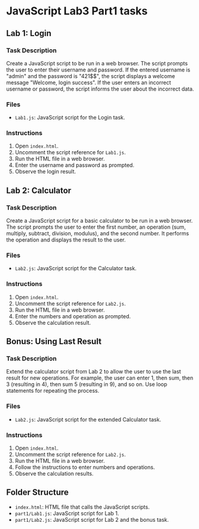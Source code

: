 # JavaScript Lab3 Part1 tasks

## Lab 1: Login

### Task Description
Create a JavaScript script to be run in a web browser. The script prompts the user to enter their username and password. If the entered username is "admin" and the password is "421$$", the script displays a welcome message "Welcome, login success". If the user enters an incorrect username or password, the script informs the user about the incorrect data.

### Files
- `Lab1.js`: JavaScript script for the Login task.

### Instructions
1. Open `index.html`.
2. Uncomment the script reference for `Lab1.js`.
3. Run the HTML file in a web browser.
4. Enter the username and password as prompted.
5. Observe the login result.

## Lab 2: Calculator

### Task Description
Create a JavaScript script for a basic calculator to be run in a web browser. The script prompts the user to enter the first number, an operation (sum, multiply, subtract, division, modulus), and the second number. It performs the operation and displays the result to the user.

### Files
- `Lab2.js`: JavaScript script for the Calculator task.

### Instructions
1. Open `index.html`.
2. Uncomment the script reference for `Lab2.js`.
3. Run the HTML file in a web browser.
4. Enter the numbers and operation as prompted.
5. Observe the calculation result.

## Bonus: Using Last Result

### Task Description
Extend the calculator script from Lab 2 to allow the user to use the last result for new operations. For example, the user can enter 1, then sum, then 3 (resulting in 4), then sum 5 (resulting in 9), and so on. Use loop statements for repeating the process.

### Files
- `Lab2.js`: JavaScript script for the extended Calculator task.

### Instructions
1. Open `index.html`.
2. Uncomment the script reference for `Lab2.js`.
3. Run the HTML file in a web browser.
4. Follow the instructions to enter numbers and operations.
5. Observe the calculation results.

## Folder Structure
- `index.html`: HTML file that calls the JavaScript scripts.
- `part1/Lab1.js`: JavaScript script for Lab 1.
- `part1/Lab2.js`: JavaScript script for Lab 2 and the bonus task.
